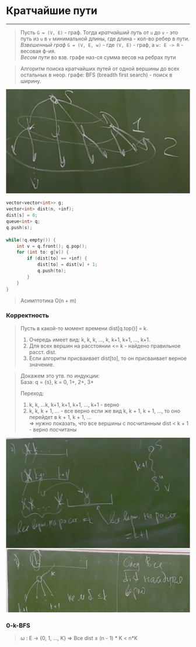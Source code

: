 # Кратчайшие пути
***
> Пусть ``G = (V, E)`` - граф. Тогда *кратчайший путь* от ``u`` до ``v`` - это путь из ``u`` в ``v`` минимальной длины, где длина - кол-во ребер в пути.  
> *Взвешенный граф* ``G = (V, E, w)`` - где ``(V, E)`` - граф, а ``w: E -> R`` - весовая ф-ия.  
> *Весом пути* во взв. графе наз-ся сумма весов на ребрах пути  

> Алгоритм поиска кратчайших путей от одной вершины до всех остальных в неор. графе: BFS (breadth first search) - поиск в ширину.

![img.png](img.png)

```c++
vector<vector<int>> g;
vector<int> dist(n, +inf);
dist[s] = 0;
queue<int> q;
q.push(s);

while(!q.empty()) {
    int v = q.front(); q.pop();
    for (int to: g[v]) {
        if (dist[to] == +inf) {
            dist[to] = dist[v] + 1;
            q.push(to);
        }
    }
}
``` 

> Асимптотика O(n + m)

### Корректность

> Пусть в какой-то момент времени dist[q.top()] = k. 
> 1. Очередь имеет вид: k, k, k, ..., k, k+1, k+1, ..., k+1.
> 2. Для всех вершин на расстоянии <= k - найдено правильное расст. dist.
> 3. Если алгоритм присваивает dist[to], то он присваивает верное значение.

> Докажем это утв. по индукции:   
> База: q = {s}, k = 0, 1+, 2+, 3+
> 
> Переход:
> 1) k, k, ...k, k+1, k+1, k+1, ..., k+1 - верно 
> 2) k, k, k + 1, ... - все верно
> если же вид k, k + 1, k + 1, ..., то оно перейдет в k + 1, k + 1, ...  
> => нужно показать, что все вершины с посчитанным dist < k + 1 - верно посчитаны

![img_1.png](img_1.png)
![img_2.png](img_2.png)

### 0-k-BFS

> ω : Ε → {0, 1, ..., K}
> ⇒
> Все dist ≤ (n - 1) * K < n*K